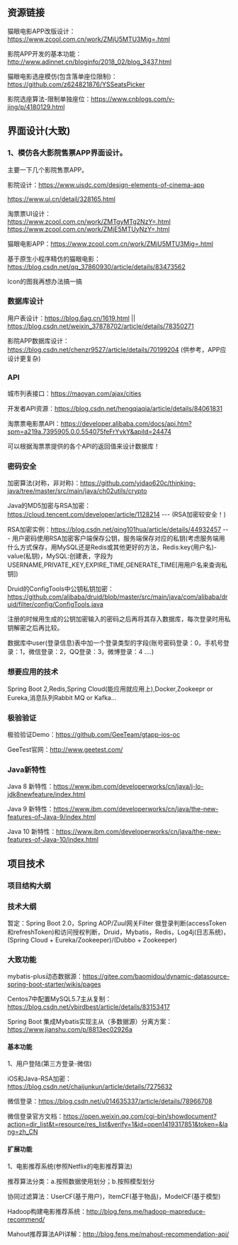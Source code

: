 ## 资源链接

猫眼电影APP改版设计：https://www.zcool.com.cn/work/ZMjU5MTU3Mjg=.html

影院APP开发的基本功能：http://www.adinnet.cn/bloginfo/2018_02/blog_3437.html

猫眼电影选座模仿(包含落单座位限制)：https://github.com/z624821876/YSSeatsPicker

影院选座算法-限制单独座位：https://www.cnblogs.com/v-jing/p/4180129.html

## 界面设计(大致)

### 1、模仿各大影院售票APP界面设计。<br/>
主要一下几个影院售票APP。

影院设计：https://www.uisdc.com/design-elements-of-cinema-app

https://www.ui.cn/detail/328165.html

淘票票UI设计：<br/>
https://www.zcool.com.cn/work/ZMTgyMTg2NzY=.html<br/>
https://www.zcool.com.cn/work/ZMjE5MTUyNzY=.html<br/>

猫眼电影APP：https://www.zcool.com.cn/work/ZMjU5MTU3Mjg=.html<br/>

基于原生小程序精仿的猫眼电影：https://blog.csdn.net/qq_37860930/article/details/83473562

Icon的图我再想办法搞一搞

### 数据库设计

用户表设计：https://blog.6ag.cn/1619.html || https://blog.csdn.net/weixin_37878702/article/details/78350271

影院APP数据库设计：https://blog.csdn.net/chenzr9527/article/details/70199204 (供参考，APP应设计更复杂)

### API

城市列表接口：https://maoyan.com/ajax/cities

开发者API资源：https://blog.csdn.net/hengqiaqia/article/details/84061831

淘票票电影票API：https://developer.alibaba.com/docs/api.htm?spm=a219a.7395905.0.0.554075feFrYvkY&apiId=24474

可以根据淘票票提供的各个API的返回值来设计数据库！

### 密码安全
加密算法(对称，非对称)：https://github.com/yidao620c/thinking-java/tree/master/src/main/java/ch02utils/crypto

Java的MD5加密与RSA加密：https://cloud.tencent.com/developer/article/1128214
--- (RSA加密较安全！)

RSA加密实例：https://blog.csdn.net/qing101hua/article/details/44932457 --- 用户密码使用RSA加密客户端保存公钥，服务端保存对应的私钥(考虑服务端用什么方式保存，用MySQL还是Redis或其他更好的方法，Redis:key(用户名)-value(私钥)，MySQL:创建表，字段为USERNAME,PRIVATE_KEY,EXPIRE_TIME,GENERATE_TIME[用用户名来查询私钥])

Druid的ConfigTools中公钥私钥加密：https://github.com/alibaba/druid/blob/master/src/main/java/com/alibaba/druid/filter/config/ConfigTools.java

注册的时候用生成的公钥加密输入的密码之后再将其存入数据库，每次登录时用私钥解密之后再比较。

数据库中user(登录信息)表中加一个登录类型的字段(账号密码登录：0，手机号登录：1，微信登录：2，QQ登录：3，微博登录：4 ....)

### 想要应用的技术

Spring Boot 2,Redis,Spring Cloud(能应用就应用上),Docker,Zookeepr or Eureka,消息队列Rabbit MQ or Kafka...

### 极验验证

极验验证Demo：https://github.com/GeeTeam/gtapp-ios-oc

GeeTest官网：http://www.geetest.com/

### Java新特性

Java 8 新特性：https://www.ibm.com/developerworks/cn/java/j-lo-jdk8newfeature/index.html

Java 9 新特性：https://www.ibm.com/developerworks/cn/java/the-new-features-of-Java-9/index.html

Java 10 新特性：https://www.ibm.com/developerworks/cn/java/the-new-features-of-Java-10/index.html

## 项目技术
### 项目结构大纲

### 技术大纲
暂定：Spring Boot 2.0，Spring AOP/Zuul网关Filter 做登录判断(accessToken和refreshToken)和访问授权判断，Druid，Mybatis，Redis，Log4j(日志系统)，(Spring Cloud + Eureka/Zookeeper)/(Dubbo + Zookeeper)

### 大致功能
mybatis-plus动态数据源：https://gitee.com/baomidou/dynamic-datasource-spring-boot-starter/wikis/pages

Centos7中配置MySQL5.7主从复制：https://blog.csdn.net/vbirdbest/article/details/83153417

Spring Boot 集成Mybatis实现主从（多数据源）分离方案：https://www.jianshu.com/p/8813ec02926a
#### 基本功能
1、用户登陆(第三方登录-微信)

iOS和Java-RSA加密：https://blog.csdn.net/chaijunkun/article/details/7275632

微信登录：https://blog.csdn.net/u014635337/article/details/78966708

微信登录官方文档：https://open.weixin.qq.com/cgi-bin/showdocument?action=dir_list&t=resource/res_list&verify=1&id=open1419317851&token=&lang=zh_CN

#### 扩展功能
1、电影推荐系统(参照Netflix的电影推荐算法)

推荐算法分类：a.按照数据使用划分；b.按照模型划分

协同过滤算法：UserCF(基于用户)，ItemCF(基于物品)，ModelCF(基于模型)

Hadoop构建电影推荐系统：http://blog.fens.me/hadoop-mapreduce-recommend/

Mahout推荐算法API详解：http://blog.fens.me/mahout-recommendation-api/
